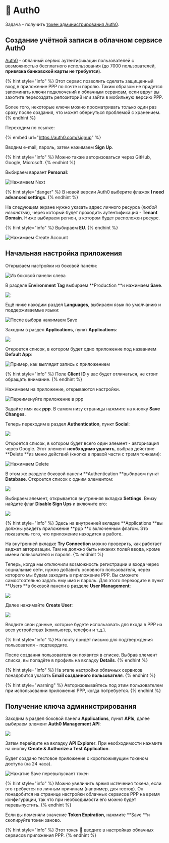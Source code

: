 # 🔑 Auth0

Задача - получить [токен администрирования Auth0](https://auth0.com/docs/security/tokens/access-tokens/management-api-access-tokens).

## Создание учётной записи в облачном сервисе Auth0

[Auth0](https://auth0.com) - облачный сервис аутентификации пользователей с возможностью бесплатного использования (до 7000 пользователей, **привязка банковской карты не требуется**).

{% hint style="info" %}
Этот сервис позволить сделать защищенный вход в приложение PPP по почте и паролю. Таким образом не придется запоминать ключи подключений к облачным сервисам, если вдруг вы захотите пересоздать репозиторий или зайти в мобильную версию PPP.

Более того, некоторые ключи можно просматривать только один раз сразу после создания, что может обернуться проблемой с хранением.
{% endhint %}

Переходим по ссылке:

{% embed url="https://auth0.com/signup" %}

Вводим e-mail, пароль, затем нажимаем **Sign Up**.

{% hint style="info" %}
Можно также авторизоваться через GitHub, Google, Microsoft.
{% endhint %}

Выбираем вариант **Personal**:

![Нажимаем Next](<../.gitbook/assets/image (249).png>)

{% hint style="danger" %}
В новой версии Auth0 выберите флажок **I need advanced settings**.
{% endhint %}

На следующем экране нужно указать адрес личного ресурса (_любой незанятый_), через который будет проходить аутентификация - **Tenant Domain**. Ниже выбираем регион, в котором будет расположен ресурс. 

{% hint style="info" %}
Выбираем **EU**.
{% endhint %}

![Нажимаем Create Account](<../.gitbook/assets/image (250).png>)

## Начальная настройка приложения

Открываем настройки из боковой панели:

![Из боковой панели слева](<../.gitbook/assets/image (252).png>)

В разделе **Environment Tag** выбираем **Production **и нажимаем **Save**.

![](<../.gitbook/assets/image (251).png>)

Ещё ниже находим раздел **Languages**, выбираем язык по умолчанию и поддерживаемые языки:

![После выбора нажимаем Save](<../.gitbook/assets/image (253).png>)

Заходим в раздел **Applications**, пункт **Applications**:

![](<../.gitbook/assets/image (254).png>)

Откроется список, в котором будет одно приложение под названием **Default App**:

![Пример, как выглядит запись с приложением](<../.gitbook/assets/image (255).png>)

{% hint style="info" %}
Поле **Client ID** у вас будет отличаться, не стоит обращать внимание.
{% endhint %}

Нажимаем на приложение, открываются настройки. 

![Переименуйте приложение в ppp](<../.gitbook/assets/image (256).png>)

Задайте имя как **ppp**. В самом низу страницы нажмите на кнопку **Save Changes**.

Теперь переходим в раздел **Authentication**, пункт **Social**:

![](<../.gitbook/assets/image (270).png>)

Откроется список, в котором будет всего один элемент - авторизация через Google. Этот элемент **необходимо удалить**, выбрав действие **Delete **из меню действий (кнопка в правой части с тремя точками):

![Нажимаем Delete](<../.gitbook/assets/image (262).png>)

В этом же разделе боковой панели **Authentication **выбираем пункт **Database**. Откроется список с одним элементом:

![](<../.gitbook/assets/image (263).png>)

Выбираем элемент, открывается внутренняя вкладка **Settings**. Внизу найдите флаг **Disable Sign Ups** и включите его:

![](<../.gitbook/assets/image (265).png>)

{% hint style="info" %}
Здесь на внутренней вкладке **Applications **вы должны увидеть приложение **ppp **с включенным флагом. Это показатель того, что приложение находится в работе.

На внутренней вкладке **Try Connection** можно проверить, как работает виджет авторизации. Там не должно быть никаких полей ввода, кроме имени пользователя и пароля.
{% endhint %}

Теперь, когда мы отключили возможность регистрации и входа через социальные сети, нужно добавить основного пользователя, через которого мы будем заходить в приложение PPP. Вы сможете самостоятельно задать ему имя и пароль. Для этого переходите в пункт **Users **в боковой панели в разделе **User Management**:

![](<../.gitbook/assets/image (269).png>)

Далее нажимайте **Create User**:

![](<../.gitbook/assets/image (322).png>)

Вводите свои данные, которые будете использовать для входа в PPP на всех устройствах (компьютер, телефон и т.д.).

{% hint style="info" %}
На почту придёт письмо для подтверждения пользователя - подтвердите.



После создания пользователя он появится в списке. Выбрав элемент списка, вы попадёте в профиль на вкладку **Details**.
{% endhint %}

{% hint style="info" %}
На этапе настройки облачных сервисов понадобится указать **Email созданного пользователя**.
{% endhint %}

{% hint style="warning" %}
Авторизовывайтесь под этим пользователем при использовании приложения PPP, когда потребуется. 
{% endhint %}

## Получение ключа администрирования

Заходим в раздел боковой панели **Applications**, пункт **APIs**, далее выбираем элемент **Auth0 Management API**:

![](<../.gitbook/assets/image (342).png>)

Затем перейдите на вкладку **API Explorer**. При необходимости нажмите на кнопку **Create & Authorize a Test Application**.

Будет создано тестовое приложение с короткоживущим токеном доступа (на 24 часа).

![Нажатие Save перевыпускает токен](<../.gitbook/assets/image (344).png>)

{% hint style="info" %}
Можно увеличить время истечения токена, если это требуется по личным причинам (например, для тестов). Он понадобится на странице настройки облачных сервисов PPP на время конфигурации, так что при необходимости его можно будет перевыпустить.
{% endhint %}

Если вы поменяли значение **Token Expiration**, нажмите **Save **и скопируйте токен заново.

{% hint style="info" %}
Этот токен 🔑 вводите в настройках облачных сервисов приложения PPP.
{% endhint %}
